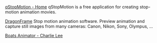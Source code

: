 
[qStopMotion - Home](https://www.qstopmotion.org/)
qStopMotion is a free application for creating stop-motion animation movies.

[DragonFrame](http://www.dragonframe.com/)
Stop motion animation software. Preview animation and capture still images from many cameras: Canon, Nikon, Sony, Olympus, …

[Boats Animator - Charlie Lee](https://www.charlielee.uk/boats-animator/)
